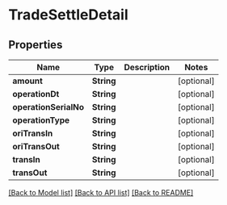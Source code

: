 # TradeSettleDetail

## Properties
Name | Type | Description | Notes
------------ | ------------- | ------------- | -------------
**amount** | **String** |  | [optional] 
**operationDt** | **String** |  | [optional] 
**operationSerialNo** | **String** |  | [optional] 
**operationType** | **String** |  | [optional] 
**oriTransIn** | **String** |  | [optional] 
**oriTransOut** | **String** |  | [optional] 
**transIn** | **String** |  | [optional] 
**transOut** | **String** |  | [optional] 

[[Back to Model list]](../README.md#documentation-for-models) [[Back to API list]](../README.md#documentation-for-api-endpoints) [[Back to README]](../README.md)



